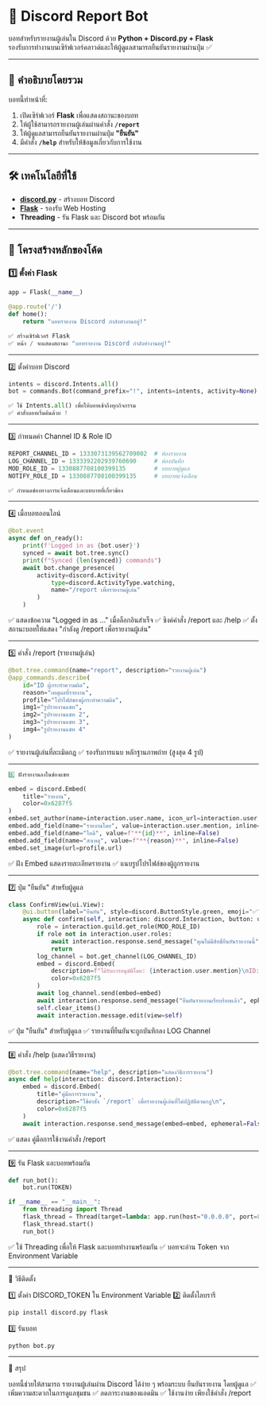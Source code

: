 # 🚀 Discord Report Bot

บอทสำหรับรายงานผู้เล่นใน Discord ด้วย **Python + Discord.py + Flask**  
รองรับการทำงานบนเซิร์ฟเวอร์คลาวด์และให้ผู้ดูแลสามารถยืนยันรายงานผ่านปุ่ม ✅  

---

## 📌 คำอธิบายโดยรวม
บอทนี้ทำหน้าที่:
1. เปิดเซิร์ฟเวอร์ **Flask** เพื่อแสดงสถานะของบอท  
2. ให้ผู้ใช้สามารถรายงานผู้เล่นผ่านคำสั่ง **`/report`**  
3. ให้ผู้ดูแลสามารถยืนยันรายงานผ่านปุ่ม **"ยืนยัน"**  
4. มีคำสั่ง **`/help`** สำหรับให้ข้อมูลเกี่ยวกับการใช้งาน  

---

## 🛠️ เทคโนโลยีที่ใช้
- **[discord.py](https://discordpy.readthedocs.io/en/stable/)** - สร้างบอท Discord  
- **[Flask](https://flask.palletsprojects.com/)** - รองรับ Web Hosting  
- **Threading** - รัน Flask และ Discord bot พร้อมกัน  

---

## 📂 โครงสร้างหลักของโค้ด

### 1️⃣ ตั้งค่า Flask
```python
app = Flask(__name__)

@app.route('/')
def home():
    return "บอทรายงาน Discord กำลังทำงานอยู่!"

✅ สร้างเซิร์ฟเวอร์ Flask
✅ หน้า / จะแสดงสถานะ "บอทรายงาน Discord กำลังทำงานอยู่!"


```
---

2️⃣ ตั้งค่าบอท Discord
```python
intents = discord.Intents.all()
bot = commands.Bot(command_prefix="!", intents=intents, activity=None)

✅ ใช้ Intents.all() เพื่อให้บอทเข้าถึงทุกกิจกรรม
✅ คำสั่งบอทเริ่มต้นด้วย !
```

---

3️⃣ กำหนดค่า Channel ID & Role ID
```python
REPORT_CHANNEL_ID = 1333073139562709002  # ห้องรายงาน
LOG_CHANNEL_ID = 1333392202939760690     # ห้องบันทึก
MOD_ROLE_ID = 1330887708100399135        # บทบาทผู้ดูแล
NOTIFY_ROLE_ID = 1330887708100399135     # บทบาทแจ้งเตือน

✅ กำหนดช่องทางการแจ้งเตือนและบทบาทที่เกี่ยวข้อง
```

---

4️⃣ เมื่อบอทออนไลน์
```python
@bot.event
async def on_ready():
    print(f'Logged in as {bot.user}')
    synced = await bot.tree.sync()
    print(f"Synced {len(synced)} commands")
    await bot.change_presence(
        activity=discord.Activity(
            type=discord.ActivityType.watching, 
            name="/report เพื่อรายงานผู้เล่น"
        )
    )
```
✅ แสดงข้อความ "Logged in as ..." เมื่อล็อกอินสำเร็จ
✅ ซิงค์คำสั่ง /report และ /help
✅ ตั้งสถานะบอทให้แสดง "กำลังดู /report เพื่อรายงานผู้เล่น"

---

5️⃣ คำสั่ง /report (รายงานผู้เล่น)
```python
@bot.tree.command(name="report", description="รายงานผู้เล่น")
@app_commands.describe(
    id="ID ผู้กระทำความผิด",
    reason="เหตุผลที่รายงาน",
    profile="โปรไฟล์ของผู้กระทำความผิด",
    img1="รูปรายงานแชท",
    img2="รูปรายงานแชท 2",
    img3="รูปรายงานแชท 3",
    img4="รูปรายงานแชท 4"
)
```
✅ รายงานผู้เล่นที่ละเมิดกฎ
✅ รองรับการแนบ หลักฐานภาพถ่าย (สูงสุด 4 รูป)

---

```python
6️⃣ ฝังรายงานลงในช่องแชท

embed = discord.Embed(
    title="รายงาน",
    color=0x6287f5
)
embed.set_author(name=interaction.user.name, icon_url=interaction.user.avatar.url)
embed.add_field(name="รายงานโดย", value=interaction.user.mention, inline=False)
embed.add_field(name="ไอดี", value=f"**{id}**", inline=False)
embed.add_field(name="สาเหตุ", value=f"**{reason}**", inline=False)
embed.set_image(url=profile.url)
```
✅ ฝัง Embed แสดงรายละเอียดรายงาน
✅ แนบรูปโปรไฟล์ของผู้ถูกรายงาน


---

7️⃣ ปุ่ม "ยืนยัน" สำหรับผู้ดูแล
```python
class ConfirmView(ui.View):
    @ui.button(label="ยืนยัน", style=discord.ButtonStyle.green, emoji="✅", custom_id="confirm_report")
    async def confirm(self, interaction: discord.Interaction, button: ui.Button):
        role = interaction.guild.get_role(MOD_ROLE_ID)
        if role not in interaction.user.roles:
            await interaction.response.send_message("คุณไม่มีสิทธิ์ยืนยันรายงานนี้", ephemeral=True)
            return
        log_channel = bot.get_channel(LOG_CHANNEL_ID)
        embed = discord.Embed(
            description=f"ได้รับการอนุมัติโดย: {interaction.user.mention}\nID: **{interaction.message.embeds[0].fields[1].value}**",
            color=0x6287f5
        )
        await log_channel.send(embed=embed)
        await interaction.response.send_message("ยืนยันรายงานเรียบร้อยแล้ว", ephemeral=True)
        self.clear_items()
        await interaction.message.edit(view=self)
```
✅ ปุ่ม "ยืนยัน" สำหรับผู้ดูแล
✅ รายงานที่ยืนยันจะถูกบันทึกลง LOG Channel


---

8️⃣ คำสั่ง /help (แสดงวิธีรายงาน)
```python
@bot.tree.command(name="help", description="แสดงวิธีการรายงาน")
async def help(interaction: discord.Interaction):
    embed = discord.Embed(
        title="คู่มือการรายงาน",
        description="ใช้คำสั่ง `/report` เพื่อรายงานผู้เล่นที่ไม่ปฏิบัติตามกฎ\n",
        color=0x6287f5
    )
    await interaction.response.send_message(embed=embed, ephemeral=False)
```
✅ แสดง คู่มือการใช้งานคำสั่ง /report


---

9️⃣ รัน Flask และบอทพร้อมกัน
```python
def run_bot():
    bot.run(TOKEN)

if __name__ == "__main__":
    from threading import Thread
    flask_thread = Thread(target=lambda: app.run(host="0.0.0.0", port=8080))
    flask_thread.start()
    run_bot()
```
✅ ใช้ Threading เพื่อให้ Flask และบอททำงานพร้อมกัน
✅ บอทจะอ่าน Token จาก Environment Variable


---

🚀 วิธีติดตั้ง

1️⃣ ตั้งค่า DISCORD_TOKEN ใน Environment Variable
2️⃣ ติดตั้งไลบรารี
```python
pip install discord.py flask
```
3️⃣ รันบอท
```python
python bot.py
```

---

🎯 สรุป

บอทนี้ช่วยให้สามารถ รายงานผู้เล่นผ่าน Discord ได้ง่าย ๆ พร้อมระบบ ยืนยันรายงาน โดยผู้ดูแล
✅ เพิ่มความสะดวกในการดูแลชุมชน
✅ ลดภาระงานของแอดมิน
✅ ใช้งานง่าย เพียงใช้คำสั่ง /report




